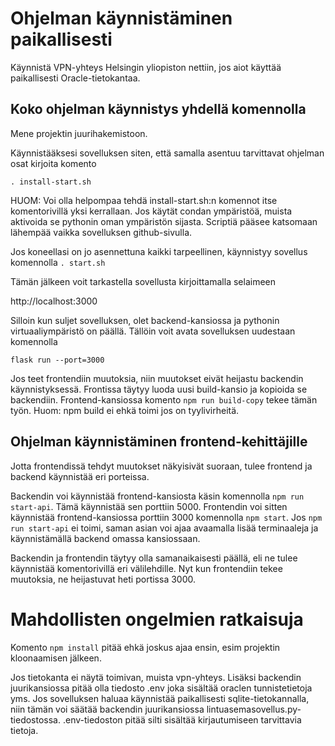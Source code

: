 # Ohjelman käynnistäminen paikallisesti

Käynnistä VPN-yhteys Helsingin yliopiston nettiin, jos aiot käyttää paikallisesti Oracle-tietokantaa.  


## Koko ohjelman käynnistys yhdellä komennolla

Mene projektin juurihakemistoon.

Käynnistääksesi sovelluksen siten, että samalla asentuu tarvittavat ohjelman osat kirjoita komento

`. install-start.sh`

HUOM: Voi olla helpompaa tehdä install-start.sh:n komennot itse komentorivillä yksi kerrallaan. Jos käytät condan ympäristöä, muista aktivoida se pythonin oman ympäristön sijasta. Scriptiä pääsee katsomaan lähempää vaikka sovelluksen github-sivulla.

Jos koneellasi on jo asennettuna kaikki tarpeellinen, käynnistyy sovellus komennolla
`. start.sh`

Tämän jälkeen voit tarkastella sovellusta kirjoittamalla selaimeen

http://localhost:3000

Silloin kun suljet sovelluksen, olet backend-kansiossa ja pythonin virtuaaliympäristö on päällä. Tällöin voit avata sovelluksen uudestaan komennolla

`flask run --port=3000`

Jos teet frontendiin muutoksia, niin muutokset eivät heijastu backendin käynnistyksessä. Frontissa täytyy luoda uusi build-kansio ja kopioida se backendiin. Frontend-kansiossa komento `npm run build-copy` tekee tämän työn. Huom: npm build ei ehkä toimi jos on tyylivirheitä.



## Ohjelman käynnistäminen frontend-kehittäjille

Jotta frontendissä tehdyt muutokset näkyisivät suoraan, tulee frontend ja backend käynnistää eri porteissa. 

Backendin voi käynnistää frontend-kansiosta käsin komennolla
`npm run start-api`. Tämä käynnistää sen porttiin 5000. Frontendin voi sitten käynnistää frontend-kansiossa porttiin 3000 komennolla `npm start`.
Jos `npm run start-api` ei toimi, saman asian voi ajaa avaamalla lisää terminaaleja ja käynnistämällä backend omassa kansiossaan.

Backendin ja frontendin täytyy olla samanaikaisesti päällä, eli ne tulee käynnistää komentorivillä eri välilehdille. Nyt kun frontendiin tekee muutoksia, ne heijastuvat heti portissa 3000.

# Mahdollisten ongelmien ratkaisuja

Komento `npm install` pitää ehkä joskus ajaa ensin, esim projektin kloonaamisen jälkeen. 

Jos tietokanta ei näytä toimivan, muista vpn-yhteys. Lisäksi backendin juurikansiossa pitää olla tiedosto .env joka sisältää oraclen tunnistetietoja yms. Jos sovelluksen haluaa käynnistää paikallisesti sqlite-tietokannalla, niin tämän voi säätää backendin juurikansiossa lintuasemasovellus.py-tiedostossa. .env-tiedoston pitää silti sisältää kirjautumiseen tarvittavia tietoja.
